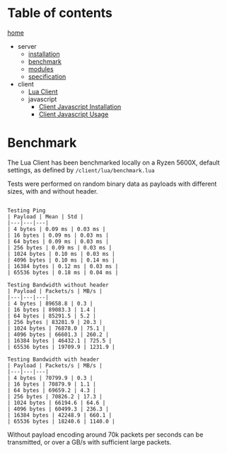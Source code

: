 # Table of contents

[home](/README.md)

- server
  - [installation](/docu/server/installation.md)
  - [benchmark](/docu/server/benchmark.md)
  - [modules](/docu/server/modules.md)
  - [specification](/docu/server/specification.md)
- client
  - [Lua Client](/docu/client/lua/usage.md)
  - javascript
    - [Client Javascript Installation](/docu/client/js/installation.md)
    - [Client Javascript Usage](/docu/client/js/usage.md)

# Benchmark

The Lua Client has been benchmarked locally on a Ryzen 5600X, default settings, as defined by `/client/lua/benchmark.lua`

Tests were performed on random binary data as payloads with different sizes, with and without header.

```

Testing Ping
| Payload | Mean | Std |
|---|---|---|
| 4 bytes | 0.09 ms | 0.03 ms |
| 16 bytes | 0.09 ms | 0.03 ms |
| 64 bytes | 0.09 ms | 0.03 ms |
| 256 bytes | 0.09 ms | 0.03 ms |
| 1024 bytes | 0.10 ms | 0.03 ms |
| 4096 bytes | 0.10 ms | 0.14 ms |
| 16384 bytes | 0.12 ms | 0.03 ms |
| 65536 bytes | 0.18 ms | 0.04 ms |

Testing Bandwidth without header
| Payload | Packets/s | MB/s |
|---|---|---|
| 4 bytes | 89658.8 | 0.3 |
| 16 bytes | 89083.3 | 1.4 |
| 64 bytes | 85291.5 | 5.2 |
| 256 bytes | 83281.9 | 20.3 |
| 1024 bytes | 76878.0 | 75.1 |
| 4096 bytes | 66601.3 | 260.2 |
| 16384 bytes | 46432.1 | 725.5 |
| 65536 bytes | 19709.9 | 1231.9 |

Testing Bandwidth with header
| Payload | Packets/s | MB/s |
|---|---|---|
| 4 bytes | 70799.9 | 0.3 |
| 16 bytes | 70879.9 | 1.1 |
| 64 bytes | 69659.2 | 4.3 |
| 256 bytes | 70826.2 | 17.3 |
| 1024 bytes | 66194.6 | 64.6 |
| 4096 bytes | 60499.3 | 236.3 |
| 16384 bytes | 42248.9 | 660.1 |
| 65536 bytes | 18240.6 | 1140.0 |

```

Without payload encoding around 70k packets per seconds can be transmitted, or over a GB/s with sufficient large packets.
